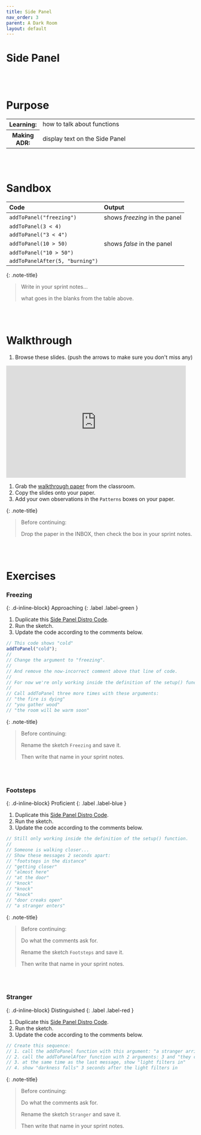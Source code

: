 ```yaml
---
title: Side Panel
nav_order: 3
parent: A Dark Room
layout: default
---
```


# Side Panel

<br><br>

# Purpose

<table>
  <tr>
    <th>Learning:</th>
    <td style="width:100%">how to talk about functions</td>
  </tr>
  <tr>
    <th>Making ADR:</th>
    <td style="width:100%">display text on the Side Panel</td>
  </tr>
</table>
<br><br>

# Sandbox

| Code                            | Output                        |
| :------------------------------ | :---------------------------- |
| `addToPanel("freezing")`        | shows _freezing_ in the panel |
| `addToPanel(3 < 4)`             |                               |
| `addToPanel("3 < 4")`           |                               |
| `addToPanel(10 > 50)`           | shows _false_ in the panel    |
| `addToPanel("10 > 50")`         |                               |
| `addToPanelAfter(5, "burning")` |                               |

{: .note-title}

> Write in your sprint notes...
>
> what goes in the blanks from the table above.

<br><br>

# Walkthrough

1. Browse these slides. (push the arrows to make sure you don't miss any)

<iframe src="https://docs.google.com/presentation/d/e/2PACX-1vSHhbi4COq4KbhGGg6uNqkj2_QMZ3YKg2Z9dAprlKm3h_INEZMGUCTNFH2qFBPe8jFWK7X-hkfptIM-/embed" frameborder="0" width="480" height="299" allowfullscreen="true" mozallowfullscreen="true" webkitallowfullscreen="true"></iframe>

1. Grab the [walkthrough paper](https://drive.google.com/file/d/1mpaXqkwU3-C0AHbNOb3VR6HaiARYG3Yd/view?usp=sharing) from the classroom.
1. Copy the slides onto your paper.
1. Add your own observations in the `Patterns` boxes on your paper.

{: .note-title}

> Before continuing:
>
> Drop the paper in the INBOX, then check the box in your sprint notes.

<br><br>

# Exercises

<!-- prettier-ignore-start -->
### Freezing
{: .d-inline-block}
Approaching
{: .label .label-green }

1. Duplicate this [Side Panel Distro Code](https://editor.p5js.org/woodstock-cs/sketches/Gy08H5COb).
1. Run the sketch.
1. Update the code according to the comments below.

```javascript
// This code shows "cold"
addToPanel("cold");
//
// Change the argument to "freezing".
//
// And remove the now-incorrect comment above that line of code.
//
// For now we're only working inside the definition of the setup() function.
// 
// Call addToPanel three more times with these arguments:
// "the fire is dying"
// "you gather wood"
// "the room will be warm soon"
```

{: .note-title}

> Before continuing:
>
> Rename the sketch `Freezing` and save it.
>
> Then write that name in your sprint notes.

<br><br>


### Footsteps 
{: .d-inline-block}
Proficient
{: .label .label-blue }

1. Duplicate this [Side Panel Distro Code](https://editor.p5js.org/woodstock-cs/sketches/Gy08H5COb).
1. Run the sketch.
1. Update the code according to the comments below.

```javascript
// Still only working inside the definition of the setup() function.
//
// Someone is walking closer...
// Show these messages 2 seconds apart:
// "footsteps in the distance"
// "getting closer"
// "almost here"
// "at the door"
// "knock"
// "knock"
// "knock"
// "door creaks open"
// "a stranger enters"
```

{: .note-title}

> Before continuing:
>
> Do what the comments ask for.
>
> Rename the sketch `Footsteps` and save it.
>
> Then write that name in your sprint notes.

<br><br>


### Stranger
{: .d-inline-block}
Distinguished
{: .label .label-red }

1. Duplicate this [Side Panel Distro Code](https://editor.p5js.org/woodstock-cs/sketches/Gy08H5COb).
1. Run the sketch.
1. Update the code according to the comments below.

```javascript
// Create this sequence:
// 1. call the addToPanel function with this argument: "a stranger arrives" 
// 2. call the addToPanelAfter function with 2 arguments: 3 and "they carry wood"
// 3. at the same time as the last message, show "light filters in"
// 4. show "darkness falls" 3 seconds after the light filters in
```

{: .note-title}

> Before continuing:
>
> Do what the comments ask for.
>
> Rename the sketch `Stranger` and save it.
>
> Then write that name in your sprint notes.

<br><br>

<!-- prettier-ignore-end -->
